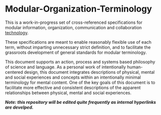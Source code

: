 # Modular-Organization-Terminology
This is a work-in-progress set of cross-referenced specifications for modular information, organization, communication and collaboration [technology](https://github.com/gcassel/Modular-Organization-Terminology/blob/master/terms/technology.md). 

 These specifications are meant to enable reasonably flexible use of each term, without imparting unnecessary strict definition, and to facilitate the grassroots development of general standards for modular terminology.

This document supports an action, process and systems based philosophy of science and language.  As a personal work of intentionally human-centered design, this document integrates descriptions of physical, mental and social experiences and concepts within an intentionally minimal terminology for mental content.  One of the key goals of this document is to facilitate more effective and consistent descriptions of the apparent relationships between physical, mental and social experiences.

***Note: this repository will be edited quite frequently as internal hyperlinks are develped.***
